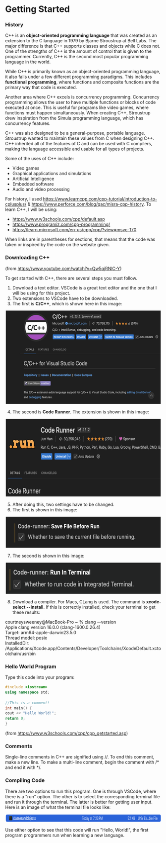 # Getting Started

### History
C++ is an **object-oriented programming language** that was created as an extension to the C language in 1979 by Bjarne Stroustrup at Bell Labs. The major difference is that C++ supports classes and objects while C does not. One of the strengths of C++ is the amount of control that is given to the programmer. Currently, C++ is the second most popular programming language in the world. 

While C++ is primarily known as an object-oriented programming language, it also falls under a few different programming paradigms. This includes **functional programming**, where functions and composite functions are the primary way that code is executed. 

Another area where C++ excels is concurrency programming. Concurrency programming allows the user to have multiple functions or blocks of code executed at once. This is useful for programs like video games, where functions must happen simultaneously. When creating C++, Stroustrup drew inspiration from the Simula programming language, which has concurrency features.

C++ was also designed to be a general-purpose, portable language. Stroustrup wanted to maintain these values from C when designing C++. C++ inherited all of the features of C and can be used with C compilers, making the language accessible and usable for all types of projects. 


Some of the uses of C++ include:  
- Video games
- Graphical applications and simulations
- Artificial Intelligence 
- Embedded software 
- Audio and video processing


For history, I used https://www.learncpp.com/cpp-tutorial/introduction-to-cplusplus/ & https://www.perforce.com/blog/qac/misra-cpp-history. 
To learn C++, I will be using:
  - https://www.w3schools.com/cpp/default.asp 
  - https://www.programiz.com/cpp-programming/
  - https://learn.microsoft.com/en-us/cpp/cpp/?view=msvc-170

When links are in parentheses for sections, that means that the code was taken or inspired by the code on the website given. 

### Downloading C++   
(from https://www.youtube.com/watch?v=Qw5qjRNlC-Y)   

To get started with C++, there are several steps you must follow.
1. Download a text editor. VSCode is a great text editor and the one that I will be using for this project. 
2. Two extensions to VSCode have to be downloaded.
3. The first is **C/C++**, which is shown here in this image:  
<div style="text-align: center;">
  <img src="PLPImages/plp1.png" width="500" height="300" />
</div>    


4. The second is **Code Runner**. The extension is shown in this image: 

<div style="text-align: center;">
  <img src="PLPImages/plp2.png" width="500" height="250" />
</div>

5. After doing this, two settings have to be changed.
6. The first is shown in this image: 
<div style="text-align: center;">
  <img src="PLPImages/plp3.png" width="500" height="100" />
</div>

7. The second is shown in this image:
<div style="text-align: center;">
  <img src="PLPImages/plp4.png" width=500" height="100" />
</div>

8. Download a compiler. For Macs, CLang is used. The command is **xcode-select --install**. If this is correctly installed, check your terminal to get these results: 

courtneysweeney@MacBook-Pro ~ % clang --version   
Apple clang version 16.0.0 (clang-1600.0.26.4)   
Target: arm64-apple-darwin23.5.0   
Thread model: posix   
InstalledDir: /Applications/Xcode.app/Contents/Developer/Toolchains/XcodeDefault.xctoolchain/usr/bin



### Hello World Program
Type this code into your program:

```cpp
#include <iostream>  
using namespace std;  

//This is a comment!
int main() { 
cout << "Hello World!"; 
return 0; 
}
```

(from https://www.w3schools.com/cpp/cpp_getstarted.asp)

### Comments 

Single-line comments in C++ are signified using //. To end this comment, make a new line. To make a multi-line comment, begin the comment with /* and end it with */. 

### Compiling Code

There are two options to run this program. One is through VSCode, where there is a "run" option. The other is to select the corresponding terminal file and run it through the terminal. The latter is better for getting user input. Here is an image of what the terminal file looks like: 

<div style="text-align: center;">
  <img src="PLPImages/plp7.png" width="700" height="25" />
</div>

Use either option to see that this code will run "Hello, World!", the first program programmers run when learning a new language.  
